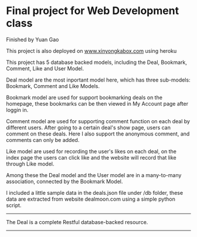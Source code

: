 # Final project for Web Development class 

Finished by Yuan Gao

This project is also deployed on www.xinyongkabox.com using heroku

This project has 5 database backed models, including the Deal, Bookmark, Comment, Like and User Model.

Deal model are the most inportant model here, which has three sub-models: Bookmark, Comment and Like Models. 

Bookmark model are used for support bookmarking deals on the homepage, these bookmarks can be then viewed in My Account page after loggin in.

Comment model are used for supporting comment function on each deal by different users. After going to a certain deal's show page, users can comment on these deals. Here I also support the anonymous comment, and comments can only be added.

Like model are used for recording the user's likes on each deal, on the index page the users can click like and the website will record that like through Like model.

Among these the Deal model and the User model are in a many-to-many association, connected by the Bookmark Model.

I included a little sample data in the deals.json file under /db folder, these data are extracted from website dealmoon.com using a simple python script. 

------------------------------------------

The Deal is a complete Restful database-backed resource.

-------------------------------------------




